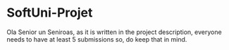 # SoftUni-Projet
Ola Senior un Seniroas,
as it is written in the project description, everyone needs to have at least 5 submissions so, do keep that in mind.

